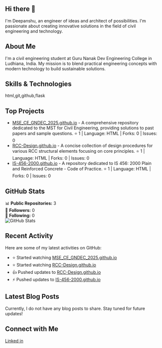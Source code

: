 ## Hi there 👋

I'm Deepanshu, an engineer of ideas and architect of possibilities. I'm passionate about creating innovative solutions in the field of civil engineering and technology.

## About Me

I'm a civil engineering student at Guru Nanak Dev Engineering College in Ludhiana, India. My mission is to blend practical engineering concepts with modern technology to build sustainable solutions.

## Skills & Technologies

html,git,github,flask

## Top Projects

- [MSE_CE_GNDEC_2025.github.io](https://github.com/CE-Deepanshu/MSE_CE_GNDEC_2025.github.io) - A comprehensive repository dedicated to the MST for Civil Engineering, providing solutions to past papers and sample questions. ⭐ 1 | Language: HTML | Forks: 0 | Issues: 0
- [RCC-Design.github.io](https://github.com/CE-Deepanshu/RCC-Design.github.io) - A concise collection of design procedures for various RCC structural elements focusing on core principles. ⭐ 1 | Language: HTML | Forks: 0 | Issues: 0
- [IS-456-2000.github.io](https://github.com/CE-Deepanshu/IS-456-2000.github.io) - A repository dedicated to IS 456: 2000 Plain and Reinforced Concrete - Code of Practice. ⭐ 1 | Language: HTML | Forks: 0 | Issues: 0

## GitHub Stats

📊 **Public Repositories:** 3  
👥 **Followers:** 0  
👤 **Following:** 0  
![GitHub Stats](https://github-readme-stats.vercel.app/api?username=CE-Deepanshu&show_icons=true&theme=radical)

## Recent Activity

Here are some of my latest activities on GitHub:
- ⭐ Started watching [MSE_CE_GNDEC_2025.github.io](https://github.com/CE-Deepanshu/MSE_CE_GNDEC_2025.github.io)
- ⭐ Started watching [RCC-Design.github.io](https://github.com/CE-Deepanshu/RCC-Design.github.io)
- 👍 Pushed updates to [RCC-Design.github.io](https://github.com/CE-Deepanshu/RCC-Design.github.io)
- ⚡ Pushed updates to [IS-456-2000.github.io](https://github.com/CE-Deepanshu/IS-456-2000.github.io)

## Latest Blog Posts

Currently, I do not have any blog posts to share. Stay tuned for future updates!

## Connect with Me

[Linked in](www.linkedin.com/in/contactdeepanshurathore")
